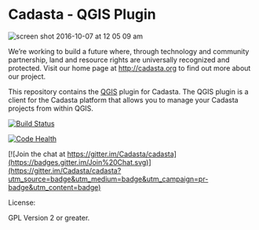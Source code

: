 # Cadasta - QGIS Plugin

![screen shot 2016-10-07 at 12 05 09 am](https://cloud.githubusercontent.com/assets/178003/19172409/015223de-8c22-11e6-8122-3d3c812a96bf.png)


We’re working to build a future where, through technology and community partnership, land and resource rights are universally recognized and protected. Visit our home page at http://cadasta.org to find out more about our project.

This repository contains the [QGIS](http://qgis.org) plugin for Cadasta. The QGIS plugin is a client for the Cadasta platform that allows you to manage your Cadasta projects from within QGIS.

[![Build Status](https://travis-ci.org/Cadasta/cadasta-qgis-plugin.svg?branch=develop)](https://travis-ci.org/Cadasta/cadasta-qgis-plugin)

[![Code Health](https://landscape.io/github/kartoza/cadasta-qgis-plugin/develop/landscape.svg?style=flat)](https://landscape.io/github/kartoza/cadasta-qgis-plugin/develop)

[![Join the chat at https://gitter.im/Cadasta/cadasta](https://badges.gitter.im/Join%20Chat.svg)](https://gitter.im/Cadasta/cadasta?utm_source=badge&utm_medium=badge&utm_campaign=pr-badge&utm_content=badge)

License:

GPL Version 2 or greater.
